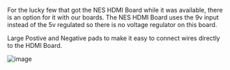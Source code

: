 For the lucky few that got the NES HDMI Board while it was available, there is an option for it with our boards.
The NES HDMI Board uses the 9v input instead of the 5v regulated so there is no voltage regulator on this board.


Large Postive and Negative pads to make it easy to connect wires directly to the HDMI Board.


![image](https://user-images.githubusercontent.com/70423454/188059317-081f0817-49a8-43d6-b4ea-268ba0b3c584.png)
